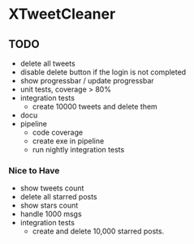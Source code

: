 # XTweetCleaner


## TODO
* delete all tweets
* disable delete button if the login is not completed
* show progressbar / update progressbar
* unit tests, coverage > 80%
* integration tests
    * create 10000 tweets and delete them
* docu
* pipeline
  * code coverage 
  * create exe in pipeline
  * run nightly integration tests

### Nice to Have
* show tweets count
* delete all starred posts
* show stars count
* handle 1000 msgs
* integration tests
    * create and delete 10,000 starred posts.
